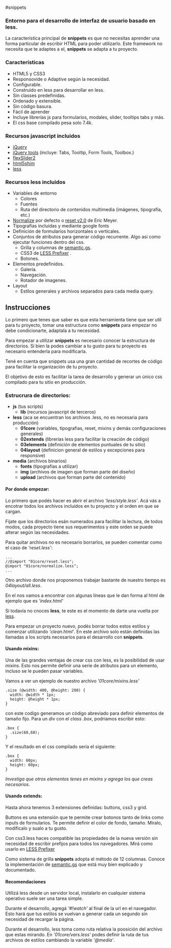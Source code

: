 #snippets
### Entorno para el desarrollo de interfaz de usuario basado en less.

La característica principal de **snippets** es que no necesitas aprender una forma particular de escribir 
HTML para poder utilizarlo. Este framework no necesita que te adaptes a el, **snippets** se adapta a tu proyecto.

### Características

- HTML5 y CSS3
- Responsovide o Adaptive según la necesidad.
- Configurable.
- Construido en less para desarrollar en less.
- Sin classes predefinidas.
- Ordenado y extensible.
- Sin código basura.
- Fácil de aprender
- Incluye librerías js para formularios, modales, slider, tooltips tabs y más.
- El css base compilado pesa solo 7.4k.

### Recursos javascript incluidos

- [jQuery](http://jquery.com/)
- [jQuery tools](http://jquerytools.org) (incluye: Tabs, Tooltip, Form Tools, Toolbox.)
- [flexSlider2](http://flexslider.woothemes.com/)
- [html5shim](http://code.google.com/p/html5shim/)
- [less](http://lesscss.org/)

### Recursos less incluidos

- Variables de entorno
    - Colores 
    - Fuentes
    - Ruta del directorio de contenidos multimedia (imágenes, tipografia, etc.)
- [Normalize](git.io/normalize) por defecto o [reset v2.0](http://meyerweb.com/eric/tools/css/reset/) de Eric Meyer.
- Tipografias incluidas y mediante google fonts
- Definición de formularios horizontales o verticales.
- Conjuntos de atributos para generar código recurrente. Algo asi como ejecutar funciones dentro del css.
    - Grilla y columnas de [semantic.gs](http://semantic.gs/).
    - CSS3 de [LESS Prefixer](http://lessprefixer.com/) .
    - Botones.
- Elementos predefinidos.
    - Galería.
    - Navegación.
    - Rotador de imagenes.
- Layout
    - Estilos generales y archivos separados para cada media query.
    
## Instrucciones

Lo primero que tenes que saber es que esta herramienta tiene que ser util para tu proyecto, tomar una estructura como **snippets** para empezar no debe condicionarte, adaptala a tu necesidad.

Para empezar a utilizar **snippets** es necesario conocer la estructura de directorios. Si bien la podes cambiar a tu gusto para tu proyecto es necesario entenderla para modificarla.

Tené en cuenta que snippets usa una gran cantidad de recortes de código para facilitar la organización de tu proyecto. 

El objetivo de esto es facilitar la tarea de desarrollo y generar un único css compilado para tu sitio en producción.

### Estrucrura de directorios:

- **js** (tus scripts)
    - **lib** (recursos javascript de terceros)
- **less** (aca se encuentran los archivos .less, no es necesaria para producción)
    - **01core** (variables, tipografias, reset, mixins y demás configuraciones generales)
    - **02extends** (librerías less para facilitar la creación de código)
    - **03elements** (definición de elementos puntuales de tu sitio)
    - **04layout** (definicion general de estilos y excepciones para responsive)
- **media** (archivos binarios)
    - **fonts** (tipografias a utilizar)
    - **img** (archivos de imagen que forman parte del diseño)
    - **upload** (archivos que forman parte del contenido)
  

#### Por donde empezar:

Lo primero que podés hacer es abrir el archivo *'less/style.less'*. Acá vás a encotrar todos los archivos incluidos en tu proyecto y el orden en que se cargan.

Fijate que los directorios esán numerados para facilitar la lectura, de todos modos, cada proyecto tiene sus requerimentos y este orden se puede alterar según las necesidades.

Para quitar archivos no es necesario borrarlos, se pueden comentar como el caso de *'reset.less'*:

    ...
    //@import "01core/reset.less";
    @import "01core/normalize.less";
    ...
    
Otro archivo donde nos proponemos trabajar bastante de nuestro tiempo es *04layout/all.less*.

En el nos vamos a encontrar con algunas líneas que le dan forma al html de ejemplo que es *'index.html'*

Si todavía no cnoces **less**, te este es el momento de darte una vuelta por [less](http://lesscss.org/).

Para empezar un proyecto nuevo, podés borrar todos estos estilos y comenzar utilizando *'clean.html'*. En este archivo solo están definidas las llamadas a los scripts necesarios para el desarrollo con **snippets**.

#### Usando mixins:

Una de las grandes ventajas de crear css con less, es la posibilidad de usar *mixins*. Esto nos permite definir una seríe de atributos para un elemento, incluso se le pueden pasar variables.

Vamos a ver un ejemplo de nuestro archivo *'01core/mixins.less'*

    .size (@width: 400, @height: 200) {
      width: @width * 1px;
      height: @height * 1px;
    }
    
con este codigo generamos un código abreviado para definir elementos de tamaño fijo. Para un *div* con el *class .box*, podriamos escribir esto:

    .box {
      .size(60,60);
    }
    
Y el resultado en el css compilado sería el siguiente:

    .box {
      width: 60px;
      height: 60px;
    }

*Investiga que otros elementos tenes en mixins y agrega los que creas necesarios*.

#### Usando extends:

Hasta ahora tenemos 3 extensiones definidas: buttons, css3 y grid.

Buttons es una extensión que te permite crear botonos tanto de links como inputs de formularios. Te permite definir el color de fondo, tamaño. Miralo, modificalo y sualo a tu gusto.

Con css3.less haces compatible las propiedades de la nueva versión sin necesidad de escribir prefijos para todos los navegadores. Mirá como usarlo en [LESS Prefixer](http://lessprefixer.com/) 

Como sistema de grilla **snippets** adopta el método de 12 columnas. Conoce la implementación de [semantic.gs](http://semantic.gs/) que está muy bien explicado y documentado.

#### Recomendaciones

Utilizá less desde un servidor local, instalarlo en cualquier sistema operativo suele ser una tarea simple.

Durante el desarrollo, agregá *'#!watch'* al final de la url en el navegador. Esto hará que tus estilos se vuelvan a generar cada un segundo sin necesidad de recargar la página.

Durante el desarrollo, less toma como ruta relativa la poosición del archivo que estas mirando. En *'01core/vars.less'* podes definir la ruta de tus archivos de estilos cambiando la variable *'@media'*.
